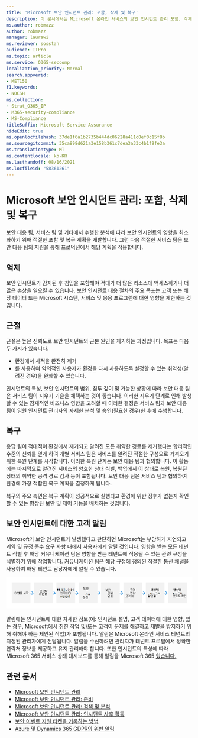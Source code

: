 ```yaml
---
title: 'Microsoft 보안 인시던트 관리: 포함, 삭제 및 복구'
description: 이 문서에서는 Microsoft 온라인 서비스의 보안 인시던트 관리 포함, 삭제 및 복구 프로세스에 대한 개요를 제공합니다.
ms.author: robmazz
author: robmazz
manager: laurawi
ms.reviewer: sosstah
audience: ITPro
ms.topic: article
ms.service: O365-seccomp
localization_priority: Normal
search.appverid:
- MET150
f1.keywords:
- NOCSH
ms.collection:
- Strat_O365_IP
- M365-security-compliance
- MS-Compliance
titleSuffix: Microsoft Service Assurance
hideEdit: true
ms.openlocfilehash: 37de1f6a1b2735b444dc06228a411c0ef0c15f8b
ms.sourcegitcommit: 35ca898d621a3e158b361c7dea3a33c4b1f9fe3a
ms.translationtype: MT
ms.contentlocale: ko-KR
ms.lasthandoff: 08/16/2021
ms.locfileid: "58361261"
---
```

# <a name="microsoft-security-incident-management-containment-eradication-and-recovery"></a>Microsoft 보안 인시던트 관리: 포함, 삭제 및 복구

보안 대응 팀, 서비스 팀 및 기타에서 수행한 분석에 따라 보안 인시던트의 영향을 최소화하기 위해 적절한 포함 및 복구 계획을 개발합니다. 그런 다음 적절한 서비스 팀은 보안 대응 팀의 지원을 통해 프로덕션에서 해당 계획을 적용합니다.

## <a name="containment"></a>억제

보안 인시던트가 감지된 후 침입을 포함해야 적대가 더 많은 리소스에 액세스하거나 더 많은 손상을 일으킬 수 있습니다. 보안 인시던트 대응 절차의 주요 목표는 고객 또는 해당 데이터 또는 Microsoft 시스템, 서비스 및 응용 프로그램에 대한 영향을 제한하는 것입니다.

## <a name="eradication"></a>근절

근절은 높은 신뢰도로 보안 인시던트의 근본 원인을 제거하는 과정입니다. 목표는 다음 두 가지가 있습니다.

- 환경에서 사적을 완전히 제거
- 를 사용하여 악의적인 사용자가 환경을 다시 사용하도록 설정할 수 있는 취약성(알려진 경우)을 완화할 수 있습니다.

인시던트의 특성, 보안 인시던트의 범위, 침투 깊이 및 가능한 상황에 따라 보안 대응 팀은 서비스 팀이 지우기 기술을 채택하는 것이 좋습니다. 이러한 지우기 단계로 인해 발생할 수 있는 잠재적인 비즈니스 영향을 고려할 때 이러한 결정은 서비스 팀과 보안 대응 팀이 임원 인시던트 관리자의 자세한 분석 및 승인(필요한 경우)한 후에 수행합니다.

## <a name="recovery"></a>복구

응답 팀이 적대적이 환경에서 제거되고 알려진 모든 취약한 경로를 제거했다는 합리적인 수준의 신뢰를 얻게 하여 개별 서비스 팀은 서비스를 알려진 적절한 구성으로 가져오기 위한 복원 단계를 시작합니다. 이러한 복원 단계는 보안 대응 팀과 협의합니다. 이 활동에는 마지막으로 알려진 서비스의 양호한 상태 식별, 백업에서 이 상태로 복원, 복원된 상태의 취약한 공격 경로 검사 등이 포함됩니다. 보안 대응 팀은 서비스 팀과 협의하여 환경에 가장 적합한 복구 계획을 결정하게 됩니다.

복구의 주요 측면은 복구 계획이 성공적으로 실행되고 환경에 위반 징후가 없는지 확인할 수 있는 향상된 보안 및 제어 기능을 배치하는 것입니다.

## <a name="customer-notification-of-security-incident"></a>보안 인시던트에 대한 고객 알림

Microsoft가 보안 인시던트가 발생했다고 판단하면 Microsoft는 부당하게 지연되고 계약 및 규정 준수 요구 사항 내에서 사용자에게 알릴 것입니다. 영향을 받는 모든 테넌트 식별 후 해당 커뮤니케이션 팀은 영향을 받는 테넌트에 적용될 수 있는 관련 규정을 식별하기 위해 작업합니다. 커뮤니케이션 팀은 해당 규정에 정의된 적절한 통신 채널을 사용하여 해당 테넌트 담당자에게 알릴 수 있습니다.

![인시던트 대응 프로세스](../media/assurance-incident-response-process.png)

알림에는 인시던트에 대한 자세한 정보(예: 인시던트 설명, 고객 데이터에 대한 영향, 있는 경우, Microsoft에서 취한 작업 및/또는 고객이 문제를 해결하고 재발을 방지하기 위해 취해야 하는 제안된 작업)가 포함됩니다. 알림은 Microsoft 온라인 서비스 테넌트의 지정된 관리자에게 전달됩니다. 알림을 수신하려면 관리자가 테넌트 프로필에서 정확한 연락처 정보를 제공하고 유지 관리해야 합니다. 또한 인시던트의 특성에 따라 Microsoft 365 서비스 상태 대시보드를 통해 알림을 Microsoft 365 [있습니다.](http://status.yammer.com/)

## <a name="related-articles"></a>관련 문서

- [Microsoft 보안 인시던트 관리](assurance-security-incident-management.md)
- [Microsoft 보안 인시던트 관리: 준비](assurance-sim-preparation.md)
- [Microsoft 보안 인시던트 관리: 검색 및 분석](assurance-sim-detection-analysis.md)
- [Microsoft 보안 인시던트 관리: 인시던트 사후 활동](assurance-sim-post-incident-activity.md)
- [보안 이벤트 지원 티켓을 기록하는 방법](/azure/security/fundamentals/event-support-ticket)
- [Azure 및 Dynamics 365 GDPR의 위반 알림](/compliance/regulatory/gdpr-breach-azure-dynamics)

